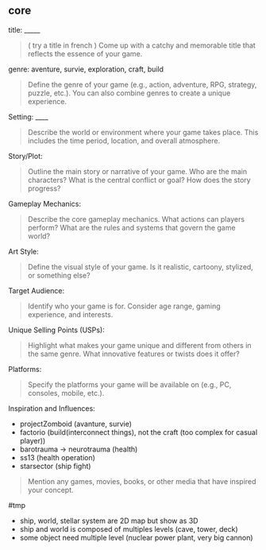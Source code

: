
## core

title: _____  
> ( try a title in french ) Come up with a catchy and memorable title that reflects the essence of your game.

genre: aventure, survie, exploration, craft, build
> Define the genre of your game (e.g., action, adventure, RPG, strategy, puzzle, etc.). You can also combine genres to create a unique experience.

Setting: ____
> Describe the world or environment where your game takes place. This includes the time period, location, and overall atmosphere.

Story/Plot:  
> Outline the main story or narrative of your game. Who are the main characters? What is the central conflict or goal? How does the story progress?

Gameplay Mechanics:
> Describe the core gameplay mechanics. What actions can players perform? What are the rules and systems that govern the game world?

Art Style:
> Define the visual style of your game. Is it realistic, cartoony, stylized, or something else?

Target Audience:
> Identify who your game is for. Consider age range, gaming experience, and interests.

Unique Selling Points (USPs):
> Highlight what makes your game unique and different from others in the same genre. What innovative features or twists does it offer?

Platforms:
> Specify the platforms your game will be available on (e.g., PC, consoles, mobile, etc.).

Inspiration and Influences:

- projectZomboid (avanture, survie)
- factorio (build(interconnect things), not the craft (too complex for casual player))
- barotrauma -> neurotrauma (health)
- ss13 (health operation)
- starsector (ship fight)

> Mention any games, movies, books, or other media that have inspired your concept.  









#tmp 
 - ship, world, stellar system are 2D map but show as 3D
 - ship and world is composed of multiples levels (cave, tower, deck)
 - some object need multiple level (nuclear power plant, very big cannon)
